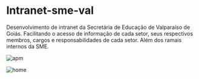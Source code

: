 # Intranet-sme-val
Desenvolvimento de intranet da Secretária de Educação de Valparaíso de Goiás.
Facilitando o acesso de informação de cada setor, seus respectivos membros, cargos e responsabilidades de cada setor. 
Além dos ramais internos da SME.

![apm](https://img.shields.io/badge/intranet--sme-1.0-blue.svg)

![home](https://i.imgur.com/zQrN3Xn.jpg)
